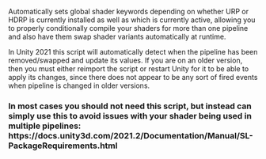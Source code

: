Automatically sets global shader keywords depending on whether URP or HDRP is currently installed as well as which is currently active, allowing you to properly conditionally compile your shaders for more than one pipeline and also have them swap shader variants automatically at runtime.

In Unity 2021 this script will automatically detect when the pipeline has been removed/swapped and update its values. If you are on an older version, then you must either reimport the script or restart Unity for it to be able to apply its changes, since there does not appear to be any sort of fired events when pipeline is changed in older versions.

<h3> In most cases you should not need this script, but instead can simply use this to avoid issues with your shader being used in multiple pipelines: https://docs.unity3d.com/2021.2/Documentation/Manual/SL-PackageRequirements.html </h3>
